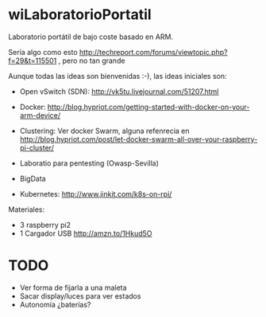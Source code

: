# wiLaboratorioPortatil

Laboratorio portátil de bajo coste basado en ARM.

Sería algo como esto http://techreport.com/forums/viewtopic.php?f=29&t=115501 , pero no tan grande 

Aunque todas las ideas son bienvenidas :-), las ideas iniciales son:

- Open vSwitch (SDN): http://vk5tu.livejournal.com/51207.html

- Docker: http://blog.hypriot.com/getting-started-with-docker-on-your-arm-device/

- Clustering: Ver docker Swarm, alguna refenrecia en http://blog.hypriot.com/post/let-docker-swarm-all-over-your-raspberry-pi-cluster/

- Laboratio para pentesting (Owasp-Sevilla)

- BigData

- Kubernetes: http://www.jinkit.com/k8s-on-rpi/


Materiales:

- 3 raspberry pi2
- 1 Cargador USB http://amzn.to/1Hkud5O



TODO
====

- Ver forma de fijarla a una maleta
- Sacar display/luces para ver estados
- Autonomía ¿baterías?


